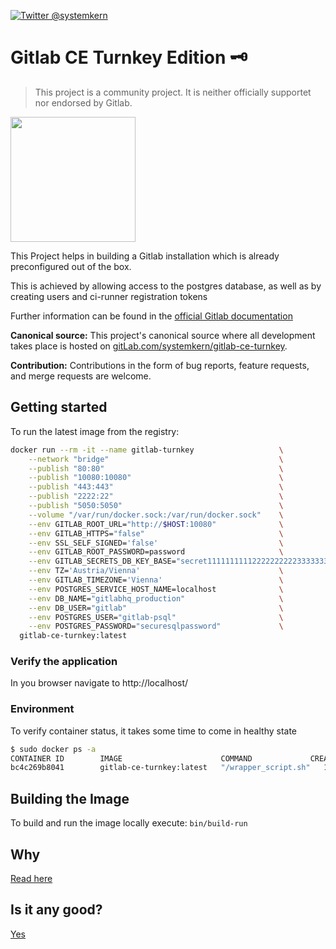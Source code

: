 [![Twitter @systemkern](https://img.shields.io/badge/follow-%40systemkern-blue?logo=twitter)](https://twitter.com/systemkern)

Gitlab CE Turnkey Edition 🗝
====================
> This project is a community project. It is neither officially supportet nor endorsed by Gitlab.

<img src=https://gitlab.com/systemkern/gitlab-ce-turnkey/-/raw/master/public/logo/gitlab-turnkey-logo.png height="200px">

This Project helps in building a Gitlab installation which is already preconfigured out of the box.

This is achieved by allowing access to the postgres database, as well as by creating users and ci-runner registration tokens

Further information can be found in the [official Gitlab documentation](https://docs.gitlab.com/omnibus/maintenance/)


**Canonical source:**
This project's canonical source where all development takes place is hosted on [gitLab.com/systemkern/gitlab-ce-turnkey](https://gitlab.com/systemkern/gitlab-ce-turnkey).

**Contribution:**
Contributions in the form of bug reports, feature requests, and merge requests are welcome.


Getting started
--------------------
To run the latest image from the registry:
```bash
docker run --rm -it --name gitlab-turnkey                   \
    --network "bridge"                                      \
    --publish "80:80"                                       \
    --publish "10080:10080"                                 \
    --publish "443:443"                                     \
    --publish "2222:22"                                     \
    --publish "5050:5050"                                   \
    --volume "/var/run/docker.sock:/var/run/docker.sock"    \
    --env GITLAB_ROOT_URL="http://$HOST:10080"              \
    --env GITLAB_HTTPS="false"                              \
    --env SSL_SELF_SIGNED='false'                           \
    --env GITLAB_ROOT_PASSWORD=password                     \
    --env GITLAB_SECRETS_DB_KEY_BASE="secret11111111112222222222333333333344444444445555555555666666666612345" \
    --env TZ='Austria/Vienna'                               \
    --env GITLAB_TIMEZONE='Vienna'                          \
    --env POSTGRES_SERVICE_HOST_NAME=localhost              \
    --env DB_NAME="gitlabhq_production"                     \
    --env DB_USER="gitlab"                                  \
    --env POSTGRES_USER="gitlab-psql"                       \
    --env POSTGRES_PASSWORD="securesqlpassword"             \
  gitlab-ce-turnkey:latest
```

### Verify the application

In you browser navigate to http://localhost/



### Environment

To verify container status, it takes some time to come in healthy state
```bash
$ sudo docker ps -a
CONTAINER ID        IMAGE                      COMMAND             CREATED             STATUS                   PORTS                                                                                      NAMES
bc4c269b8041        gitlab-ce-turnkey:latest   "/wrapper_script.sh"   15 minutes ago      Up 5 minutes (healthy)   0.0.0.0:80->80/tcp, 0.0.0.0:443->443/tcp, 127.0.0.1:5432->5432/tcp, 0.0.0.0:2222->22/tcp   gitlab
```



Building the Image
--------------------
To build and run the image locally execute: `bin/build-run`


Why
--------------------
[Read here](https://about.gitlab.com/why/)


Is it any good?
--------------------
[Yes](https://news.ycombinator.com/item?id=3067434)
